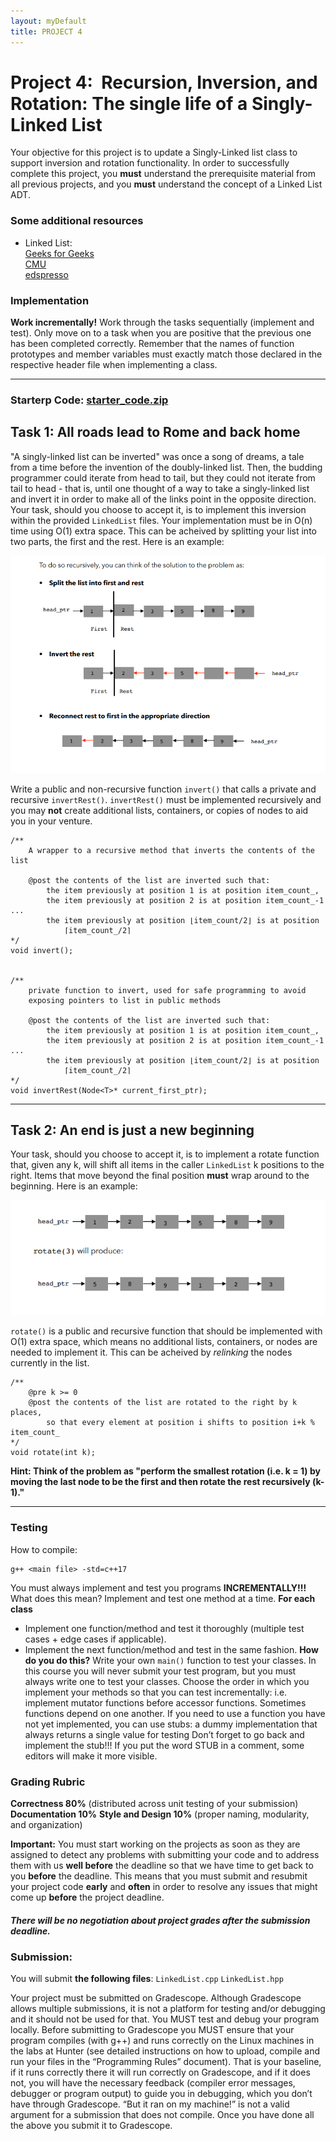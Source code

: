 ```yaml
---
layout: myDefault
title: PROJECT 4
---
```


# Project 4: &nbsp;Recursion, Inversion, and Rotation: The single life of a Singly-Linked List

Your objective for this project is to update a Singly-Linked list class to support inversion and rotation functionality. In order to successfully complete this project, you **must** understand the prerequisite material from all previous projects, and you **must** understand the concept of a Linked List ADT.


### Some additional resources

* Linked List:  
    [Geeks for Geeks](https://www.geeksforgeeks.org/linked-list-set-1-introduction/)  
    [CMU](https://www.cs.cmu.edu/~adamchik/15-121/lectures/Linked%20Lists/linked%20lists.html)  
    [edspresso](https://www.educative.io/edpresso/what-is-a-linked-list)

### Implementation

**Work incrementally!** Work through the tasks sequentially (implement and test). Only move on to a task when you are positive that the previous one has been completed correctly. Remember that the names of function prototypes and member variables must exactly match those declared in the respective header file when implementing a class.

---

### Starterp Code:  [starter_code.zip](starter_code.zip)

## Task 1: All roads lead to Rome and back home 

"A singly-linked list can be inverted" was once a song of dreams, a tale from a time before the invention of the doubly-linked list. Then, the budding programmer could iterate from head to tail, but they could not iterate from tail to head - that is, until one thought of a way to take a singly-linked list and invert it in order to make all of the links point in the opposite direction. Your task, should you choose to accept it, is to implement this inversion within the provided `LinkedList` files. Your implementation must be in O(n) time using O(1) extra space. This can be acheived by splitting your list into two parts, the first and the rest. Here is an example:

![Example of Singly-Linked List Inversion](singly_inversion.png)

Write a public and non-recursive function `invert()` that calls a private and recursive `invertRest()`. `invertRest()` must be implemented recursively and you may **not** create additional lists, containers, or copies of nodes to aid you in your venture.

```
/** 
    A wrapper to a recursive method that inverts the contents of the list

    @post the contents of the list are inverted such that:
        the item previously at position 1 is at position item_count_,
        the item previously at position 2 is at position item_count_-1 ...
        the item previously at position ⌊item_count/2⌋ is at position 
            ⌈item_count_/2⌉
*/
void invert();


/**
    private function to invert, used for safe programming to avoid 
    exposing pointers to list in public methods

    @post the contents of the list are inverted such that:
        the item previously at position 1 is at position item_count_,
        the item previously at position 2 is at position item_count_-1 ...
        the item previously at position ⌊item_count/2⌋ is at position
            ⌈item_count_/2⌉
*/
void invertRest(Node<T>* current_first_ptr); 
```

---

## Task 2: An end is just a new beginning

Your task, should you choose to accept it, is to implement a rotate function that, given any k, will shift all items in the caller `LinkedList` k positions to the right. Items that move beyond the final position **must** wrap around to the beginning. Here is an example:

![Example of Singly-Linked List Inversion](singly_rotation.png)

`rotate()` is a public and recursive function that should be implemented with O(1) extra space, which means no additional lists, containers, or nodes are needed to implement it. This can be acheived by _relinking_ the nodes currently in the list.

```
/**
    @pre k >= 0
    @post the contents of the list are rotated to the right by k places, 
        so that every element at position i shifts to position i+k % item_count_
*/
void rotate(int k);

```

**Hint: Think of the problem as "perform the smallest rotation (i.e. k = 1) by moving the last node to be the first and then rotate the rest recursively (k-1)."**

---

### Testing

How to compile:

```
g++ <main file> -std=c++17
```

You must always implement and test you programs **INCREMENTALLY!!!**
What does this mean? Implement and test one method at a time.
**For each class**
* Implement one function/method and test it thoroughly (multiple test cases + edge cases if applicable).
* Implement the next function/method and test in the same fashion.
    **How do you do this?** Write your own `main()` function to test your classes. In this course you will never submit your test program, but you must always write one to test your classes. Choose the order in which you implement your methods so that you can test incrementally: i.e. implement mutator functions before accessor functions. Sometimes functions depend on one another. If you need to use a function you have not yet implemented, you can use stubs: a dummy implementation that always returns a single value for testing Don’t forget to go back and implement the stub!!! If you put the word STUB in a comment, some editors will make it more visible.

### Grading Rubric
**Correctness 80%** (distributed across unit testing of your submission)
**Documentation 10%**
**Style and Design 10%** (proper naming, modularity, and organization)

**Important:** You must start working on the projects as soon as they are assigned to detect any problems with submitting your code and to address them with us **well before** the deadline so that we have time to get back to you **before** the deadline. This means that you must submit and resubmit your project code **early** and **often** in order to resolve any issues that might come up **before** the project deadline.
##### There will be no negotiation about project grades after the submission deadline. #####
  
### Submission:
You will submit **the following files**:
`LinkedList.cpp`
`LinkedList.hpp`

Your project must be submitted on Gradescope. Although Gradescope allows multiple submissions, it is not a platform for testing and/or debugging and it should not be used for that. You MUST test and debug your program locally. Before submitting to Gradescope you MUST ensure that your program compiles (with g++) and runs correctly on the Linux machines in the labs at Hunter (see detailed instructions on how to upload, compile and run your files in the “Programming Rules” document). That is your baseline, if it runs correctly there it will run correctly on Gradescope, and if it does not, you will have the necessary feedback (compiler error messages, debugger or program output) to guide you in debugging, which you don’t have through Gradescope. “But it ran on my machine!” is not a valid argument for a submission that does not compile. Once you have done all the above you submit it to Gradescope.  
  
  
